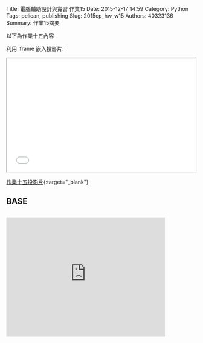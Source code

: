 Title: 電腦輔助設計與實習 作業15
Date: 2015-12-17 14:59
Category: Python
Tags: pelican, publishing
Slug: 2015cp_hw_w15
Authors: 40323136
Summary: 作業15摘要

以下為作業十五內容

利用 iframe 嵌入投影片:

<iframe src="simplest13.html" width="500" height="300"></iframe>

[作業十五投影片](simplest14.html){:target="_blank"}

 <h2>BASE <h2>
 
 <script src="https://embed.github.com/view/3d/40323150/2015cadp/gh-pages/images/1base.stl"></script>
 
<iframe width="420" height="315" src="https://www.youtube.com/embed/7-w-1sMNhjU" frameborder="0" allowfullscreen></iframe>
